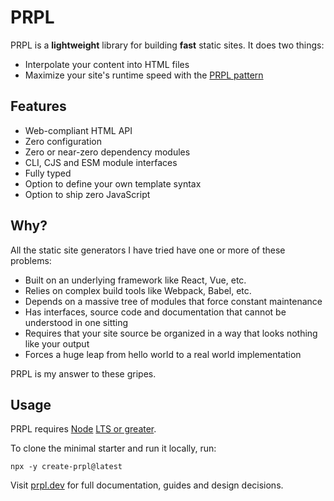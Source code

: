 # PRPL

PRPL is a **lightweight** library for building **fast** static sites. It does two things:

- Interpolate your content into HTML files
- Maximize your site's runtime speed with the [PRPL pattern](https://web.dev/apply-instant-loading-with-prpl/)

## Features

- Web-compliant HTML API
- Zero configuration
- Zero or near-zero dependency modules
- CLI, CJS and ESM module interfaces
- Fully typed
- Option to define your own template syntax
- Option to ship zero JavaScript

## Why?

All the static site generators I have tried have one or more of these problems:

- Built on an underlying framework like React, Vue, etc.
- Relies on complex build tools like Webpack, Babel, etc.
- Depends on a massive tree of modules that force constant maintenance
- Has interfaces, source code and documentation that cannot be understood in one sitting
- Requires that your site source be organized in a way that looks nothing like your output
- Forces a huge leap from hello world to a real world implementation

PRPL is my answer to these gripes.
## Usage

PRPL requires [Node](https://nodejs.org/en/) [LTS or greater](https://nodejs.org/en/about/releases/).

To clone the minimal starter and run it locally, run:

```
npx -y create-prpl@latest
```

Visit [prpl.dev](https://prpl.dev) for full documentation, guides and design decisions.